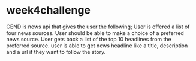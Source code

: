 # week4challenge
CEND is news api that gives the user the following; User is offered a list of four news sources. User should be able to make a choice of a preferred news source. User gets back a list of the top 10 headlines from the preferred source. user is able to get news headline like a title, description and a url if they want to follow the story.
